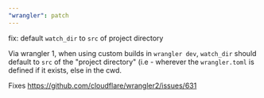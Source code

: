 ```yaml
---
"wrangler": patch
---
```


fix: default `watch_dir` to `src` of project directory

Via wrangler 1, when using custom builds in `wrangler dev`, `watch_dir` should default to `src` of the "project directory" (i.e - wherever the `wrangler.toml` is defined if it exists, else in the cwd.

Fixes https://github.com/cloudflare/wrangler2/issues/631
